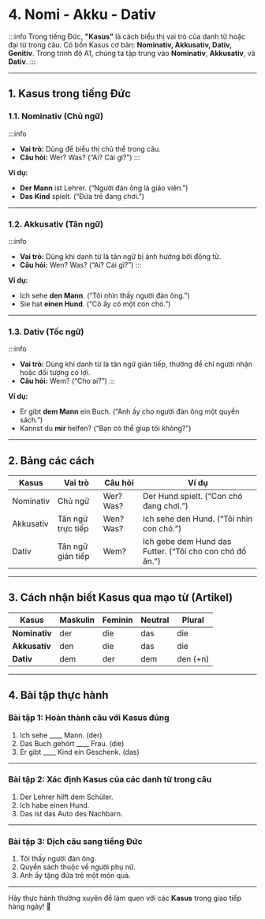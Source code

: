 # 4. Nomi - Akku - Dativ 
:::info
Trong tiếng Đức, **"Kasus"** là cách biểu thị vai trò của danh từ hoặc đại từ trong câu. Có bốn Kasus cơ bản: **Nominativ, Akkusativ, Dativ, Genitiv**. Trong trình độ A1, chúng ta tập trung vào **Nominativ**, **Akkusativ**, và **Dativ**.
:::

---

## **1. Kasus trong tiếng Đức**

### **1.1. Nominativ (Chủ ngữ)**

:::info
- **Vai trò:** Dùng để biểu thị chủ thể trong câu.  
- **Câu hỏi:** Wer? Was? (“Ai? Cái gì?”)
:::

**Ví dụ:**
- **Der Mann** ist Lehrer. (“Người đàn ông là giáo viên.”)  
- **Das Kind** spielt. (“Đứa trẻ đang chơi.”)

---

### **1.2. Akkusativ (Tân ngữ)**

:::info
- **Vai trò:** Dùng khi danh từ là tân ngữ bị ảnh hưởng bởi động từ.  
- **Câu hỏi:** Wen? Was? (“Ai? Cái gì?”)
:::

**Ví dụ:**
- Ich sehe **den Mann**. (“Tôi nhìn thấy người đàn ông.”)  
- Sie hat **einen Hund**. (“Cô ấy có một con chó.”)

---

### **1.3. Dativ (Tốc ngữ)**

:::info
- **Vai trò:** Dùng khi danh từ là tân ngữ gián tiếp, thường để chỉ người nhận hoặc đối tượng có lợi.  
- **Câu hỏi:** Wem? (“Cho ai?”)
:::

**Ví dụ:**
- Er gibt **dem Mann** ein Buch. (“Anh ấy cho người đàn ông một quyển sách.”)  
- Kannst du **mir** helfen? (“Bạn có thể giúp tôi không?”)

---

## **2. Bảng các cách**

| **Kasus**      | **Vai trò**                     | **Câu hỏi**          | **Ví dụ**                                   |
|----------------|---------------------------------|----------------------|---------------------------------------------|
| Nominativ      | Chủ ngữ                         | Wer? Was?            | Der Hund spielt. (“Con chó đang chơi.”)     |
| Akkusativ      | Tân ngữ trực tiếp              | Wen? Was?            | Ich sehe den Hund. (“Tôi nhìn con chó.”)    |
| Dativ          | Tân ngữ gián tiếp              | Wem?                 | Ich gebe dem Hund das Futter. (“Tôi cho con chó đồ ăn.”) |

---

## **3. Cách nhận biết Kasus qua mạo từ (Artikel)**

| **Kasus**      | **Maskulin**    | **Feminin**   | **Neutral**    | **Plural**     |
|----------------|-----------------|---------------|----------------|----------------|
| **Nominativ**  | der             | die           | das            | die            |
| **Akkusativ**  | den             | die           | das            | die            |
| **Dativ**      | dem             | der           | dem            | den (+n)       |

---

## **4. Bài tập thực hành**

### **Bài tập 1: Hoàn thành câu với Kasus đúng**
1. Ich sehe ____ Mann. (der)  
2. Das Buch gehört ____ Frau. (die)  
3. Er gibt ____ Kind ein Geschenk. (das)  

---

### **Bài tập 2: Xác định Kasus của các danh từ trong câu**
1. Der Lehrer hilft dem Schüler.  
2. Ich habe einen Hund.  
3. Das ist das Auto des Nachbarn.  

---

### **Bài tập 3: Dịch câu sang tiếng Đức**
1. Tôi thấy người đàn ông.  
2. Quyển sách thuộc về người phụ nữ.  
3. Anh ấy tặng đứa trẻ một món quà.  

---

Hãy thực hành thường xuyên để làm quen với các **Kasus** trong giao tiếp hàng ngày! 🚀
